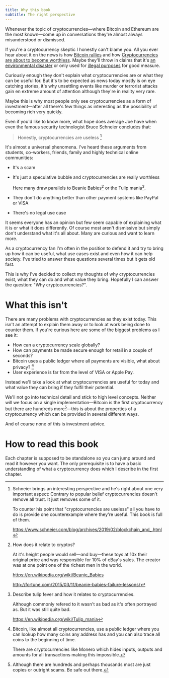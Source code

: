 ```yaml
---
title: Why this book
subtitle: The right perspective
---
```


Whenever the topic of cryptocurrencies&mdash;where Bitcoin and Ethereum are the most known&mdash;come up in conversations they're almost always misunderstood or dismissed.

If you're a cryptocurrency skeptic I honestly can't blame you. All you ever hear about it on the news is how [Bitcoin rallies][cnn-bitcoin-rallies] and how [Cryptocurrencies are about to become worthless][independent-worthless]. Maybe they'll throw in claims that it's [an environmental disaster][cnn-environment] or only used for [illegal purposes][independent-illegal] for good measure.

Curiously enough they don't explain what cryptocurrencies are or what they can be useful for. But it's to be expected as news today mostly is on eye catching stories, it's why unsettling events like murder or terrorist attacks gain en extreme amount of attention although they're in reality very rare.

Maybe this is why most people only see cryptocurrencies as a form of investment&mdash;after all there's few things as interesting as the possibility of becoming rich very quickly.

Even if you'd like to know more, what hope does average Joe have when even the famous security technologist Bruce Schneier concludes that:

> Honestly, cryptocurrencies are useless [^schneier]

It's almost a universal phenomena. I've heard these arguments from students, co-workers, friends, family and highly technical online communities:

* It's a scam
* It's just a speculative bubble and cryptocurrencies are really worthless

    Here many draw parallels to Beanie Babies[^beanies] or the Tulip mania[^tulips].

* They don't do anything better than other payment systems like PayPal or VISA
* There's no legal use case

It seems everyone has an opinion but few seem capable of explaining what it is or what it does differently.
Of course most aren't dismissive but simply don't understand what it's all about. Many are curious and want to learn more.

As a cryptocurrency fan I'm often in the position to defend it and try to bring up how it can be useful, what use cases exist and even how it can help society. I've tried to answer these questions several times but it gets old fast.

This is why I've decided to collect my thoughts of why cryptocurrencies exist, what they can do and what value they bring. Hopefully I can answer the question: "Why cryptocurrencies?".


# What this isn't

There are many problems with cryptocurrencies as they exist today. This isn't an attempt to explain them away or to look at work being done to counter them. If you're curious here are some of the biggest problems as I see it:

* How can a cryptocurrency scale globally?
* How can payments be made secure enough for retail in a couple of seconds?
* Bitcoin uses a public ledger where all payments are visible, what about privacy? [^monero]
* User experience is far from the level of VISA or Apple Pay.

Instead we'll take a look at what cryptocurrencies are useful for today and what value they can bring if they fulfil their potential.

We'll not go into technical detail and stick to high level concepts. Neither will we focus on a single implementation&mdash;Bitcoin is the first cryptocurrency but there are hundreds more[^cryptos]&mdash;this is about the properties of a cryptocurrency which can be provided in several different ways.

And of course none of this is investment advice.


# How to read this book

Each chapter is supposed to be standalone so you can jump around and read it however you want. The only prerequisite is to have a basic understanding of what a cryptocurrency does which I describe in the first chapter.


[^beanies]: How does it relate to cryptos?

    At it's height people would sell&mdash;and buy&mdash;these toys at 10x their original price and was responsible for 10% of eBay's sales. The creator was at one point one of the richest men in the world.

    <https://en.wikipedia.org/wiki/Beanie_Babies>

    <http://fortune.com/2015/03/11/beanie-babies-failure-lessons/>


[^tulips]: Describe tulip fever and how it relates to cryptocurrencies.

    Although commonly refered to it wasn't as bad as it's often portrayed as. But it was still quite bad.

    <https://en.wikipedia.org/wiki/Tulip_mania>


[^cryptos]: Although there are hundreds and perhaps thousands most are just copies or outright scams. Be safe out there.


[^schneier]: Schneier brings an interesting perspective and he's right about one very important aspect: Contrary to popular belief cryptocurrencies doesn't remove all trust. It just removes some of it.

    To counter his point that "cryptocurrencies are useless" all you have to do is provide one counterexample where they're useful. This book is full of them.

    <https://www.schneier.com/blog/archives/2019/02/blockchain_and_.html>

[^monero]: Bitcoin, like almost all cryptocurrencies, use a public ledger where you can lookup how many coins any address has and you can also trace all coins to the beginning of time.

    There are cryptocurrencies like Monero which hides inputs, outputs and amounts for all transactions making this impossible.


[schneier]: https://www.schneier.com/blog/archives/2019/02/blockchain_and_.html
[cnn-bitcoin-rallies]: https://money.cnn.com/2017/12/06/investing/bitcoin-rally-hits-12000/index.html
[independent-worthless]: https://www.independent.co.uk/voices/bitcoin-cryptocurrency-price-crash-bank-of-england-agustin-carstens-a8645356.html
[cnn-environment]: https://money.cnn.com/2017/12/07/technology/bitcoin-energy-environment/index.html
[independent-illegal]: https://www.independent.co.uk/life-style/gadgets-and-tech/news/bitcoin-price-fall-criminals-blockchain-anonymous-cryptocurrency-zcash-monero-dash-a8174716.html

